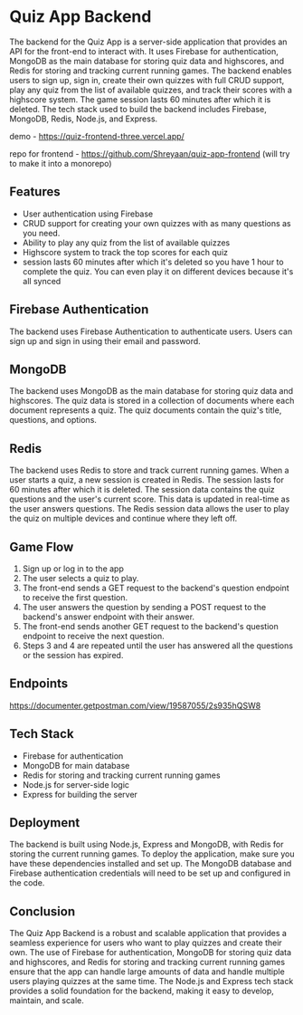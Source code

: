 # 

# **Quiz App Backend**

The backend for the Quiz App is a server-side application that provides an API for the front-end to interact with. It uses Firebase for authentication, MongoDB as the main database for storing quiz data and highscores, and Redis for storing and tracking current running games. The backend enables users to sign up, sign in, create their own quizzes with full CRUD support, play any quiz from the list of available quizzes, and track their scores with a highscore system. The game session lasts 60 minutes after which it is deleted. The tech stack used to build the backend includes Firebase, MongoDB, Redis, Node.js, and Express.

demo - https://quiz-frontend-three.vercel.app/

repo for frontend - https://github.com/Shreyaan/quiz-app-frontend (will try to make it into a monorepo)

## **Features**

- User authentication using Firebase
- CRUD support for creating your own quizzes with as many questions as you need.
- Ability to play any quiz from the list of available quizzes
- Highscore system to track the top scores for each quiz
- session lasts 60 minutes after which it's deleted so you have 1 hour to complete the quiz. You can even play it on different devices because it's all synced

## **Firebase Authentication**

The backend uses Firebase Authentication to authenticate users. Users can sign up and sign in using their email and password.

## **MongoDB**

The backend uses MongoDB as the main database for storing quiz data and highscores. The quiz data is stored in a collection of documents where each document represents a quiz. The quiz documents contain the quiz's title, questions, and options.

## **Redis**

The backend uses Redis to store and track current running games. When a user starts a quiz, a new session is created in Redis. The session lasts for 60 minutes after which it is deleted. The session data contains the quiz questions and the user's current score. This data is updated in real-time as the user answers questions. The Redis session data allows the user to play the quiz on multiple devices and continue where they left off.

## **Game Flow**

1. Sign up or log in to the app
2. The user selects a quiz to play.
3. The front-end sends a GET request to the backend's question endpoint to receive the first question.
4. The user answers the question by sending a POST request to the backend's answer endpoint with their answer.
5. The front-end sends another GET request to the backend's question endpoint to receive the next question.
6. Steps 3 and 4 are repeated until the user has answered all the questions or the session has expired.

## **Endpoints**
 https://documenter.getpostman.com/view/19587055/2s935hQSW8

## **Tech Stack**

- Firebase for authentication
- MongoDB for main database
- Redis for storing and tracking current running games
- Node.js for server-side logic
- Express for building the server

## **Deployment**

The backend is built using Node.js, Express and MongoDB, with Redis for storing the current running games. To deploy the application, make sure you have these dependencies installed and set up. The MongoDB database and Firebase authentication credentials will need to be set up and configured in the code.

## **Conclusion**

The Quiz App Backend is a robust and scalable application that provides a seamless experience for users who want to play quizzes and create their own. The use of Firebase for authentication, MongoDB for storing quiz data and highscores, and Redis for storing and tracking current running games ensure that the app can handle large amounts of data and handle multiple users playing quizzes at the same time. The Node.js and Express tech stack provides a solid foundation for the backend, making it easy to develop, maintain, and scale.
